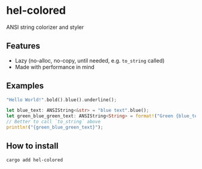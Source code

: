 # hel-colored

ANSI string colorizer and styler

## Features

- Lazy (no-alloc, no-copy, until needed, e.g. `to_string` called)
- Made with performance in mind

## Examples

```rust
"Hello World!".bold().blue().underline();

let blue_text: ANSIString<&str> = "blue text".blue();
let green_blue_green_text: ANSIString<String> = format!("Green {blue_text} wrapping").green();
// Better to call `to_string` above
println!("{green_blue_green_text}");
```

## How to install

```
cargo add hel-colored
```
